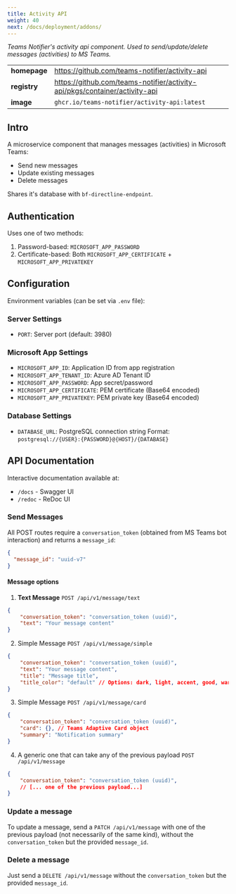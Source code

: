 ```yaml
---
title: Activity API
weight: 40
next: /docs/deployment/addons/
---
```


*Teams Notifier's activity api component. Used to send/update/delete messages (activities) to MS Teams.*

|   |   |
|---|---|
| **homepage** | https://github.com/teams-notifier/activity-api |
| **registry** | https://github.com/teams-notifier/activity-api/pkgs/container/activity-api |
| **image** | `ghcr.io/teams-notifier/activity-api:latest` |


## Intro

A microservice component that manages messages (activities) in Microsoft Teams:
- Send new messages
- Update existing messages
- Delete messages

Shares it's database with `bf-directline-endpoint`.

## Authentication

Uses one of two methods:
1. Password-based: `MICROSOFT_APP_PASSWORD`
2. Certificate-based: Both `MICROSOFT_APP_CERTIFICATE` + `MICROSOFT_APP_PRIVATEKEY`

## Configuration

Environment variables (can be set via `.env` file):

### Server Settings
- `PORT`: Server port (default: 3980)

### Microsoft App Settings
- `MICROSOFT_APP_ID`: Application ID from app registration
- `MICROSOFT_APP_TENANT_ID`: Azure AD Tenant ID
- `MICROSOFT_APP_PASSWORD`: App secret/password
- `MICROSOFT_APP_CERTIFICATE`: PEM certificate (Base64 encoded)
- `MICROSOFT_APP_PRIVATEKEY`: PEM private key (Base64 encoded)

### Database Settings
- `DATABASE_URL`: PostgreSQL connection string
  Format: `postgresql://{USER}:{PASSWORD}@{HOST}/{DATABASE}`

## API Documentation

Interactive documentation available at:
- `/docs` - Swagger UI
- `/redoc` - ReDoc UI

### Send Messages

All POST routes require a `conversation_token` (obtained from MS Teams bot interaction) and returns a `message_id`:
```json
{
  "message_id": "uuid-v7"
}
```

#### Message options

1. **Text Message** `POST /api/v1/message/text`
```json
{
    "conversation_token": "conversation_token (uuid)",
    "text": "Your message content"
}
```

2. Simple Message `POST /api/v1/message/simple`
```json
{
    "conversation_token": "conversation_token (uuid)",
    "text": "Your message content",
    "title": "Message title",
    "title_color": "default" // Options: dark, light, accent, good, warning, attention
}
```

3. Simple Message `POST /api/v1/message/card`
```json
{
    "conversation_token": "conversation_token (uuid)",
    "card": {}, // Teams Adaptive Card object
    "summary": "Notification summary"
}
```

4. A generic one that can take any of the previous payload `POST /api/v1/message`
```json
{
    "conversation_token": "conversation_token (uuid)",
    // [... one of the previous payload...]
}
```

### Update a message

To update a message, send a `PATCH /api/v1/message` with one of the previous payload (not necessarily of the same kind), without the `conversation_token` but the provided `message_id`.

### Delete a message

Just send a `DELETE /api/v1/message` without the `conversation_token` but the provided `message_id`.
